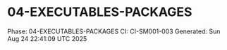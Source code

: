 # 04-EXECUTABLES-PACKAGES
Phase: 04-EXECUTABLES-PACKAGES
CI: CI-SM001-003
Generated: Sun Aug 24 22:41:09 UTC 2025
